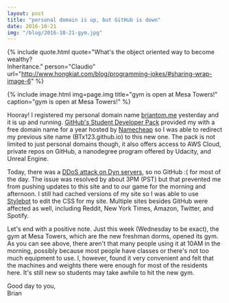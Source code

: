 ```yaml
---
layout: post
title: "personal domain is up, but GitHub is down"
date: 2016-10-21
img: "/blog/2016-10-21-gym.jpg"
---
```


{% include quote.html
    quote="What's the object oriented way to become wealthy?<br>Inheritance."
    person="Claudio"
    url="http://www.hongkiat.com/blog/programming-jokes/#sharing-wrap-image-6" %}

{% include image.html
    img=page.img
    title="gym is open at Mesa Towers!"
    caption="gym is open at Mesa Towers!" %}

Hooray! I registered my personal domain name [briantom.me](http://briantom.me/) yesterday and it is up and running. [GitHub's Student Developer Pack](https://education.github.com/pack) provided my with a free domain name for a year hosted by [Namecheap](https://www.namecheap.com/) so I was able to redirect my previous site name (BTx123.github.io) to this new one. The pack is not limited to just personal domains though, it also offers access to AWS Cloud, private repos on GitHub, a nanodegree program offered by Udacity, and Unreal Engine.

Today, there was a [DDoS attack on Dyn servers](https://www.dynstatus.com/incidents/nlr4yrr162t8), so no GitHub :( for most of the day. The issue was resolved by about 3PM (PST) but that prevented me from pushing updates to this site and to our game for the morning and afternoon. I still had cached versions of my site so I was able to use [Stylebot](http://stylebot.me/about) to edit the CSS for my site. Multiple sites besides GitHub were affected as well, including Reddit, New York Times, Amazon, Twitter, and Spotify.

Let's end with a positive note. Just this week (Wednesday to be exact), the gym at Mesa Towers, which are the new freshman dorms, opened its gym. As you can see above, there aren't that many people using it at 10AM in the morning, possibly because most people have classes or there's not too much equipment to use. I, however, found it very convenient and felt that the machines and weights there were enough for most of the residents here. It's still new so students may take awhile to hit the new gym.

Good day to you,<br>
Brian

